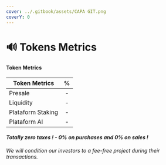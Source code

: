 ```yaml
---
cover: ../.gitbook/assets/CAPA GIT.png
coverY: 0
---
```


# 🔊 Tokens Metrics

#### Token Metrics

| Token Metrics     |  %  |
| ----------------- | :-: |
| Presale           |  -  |
| Liquidity         |  -  |
| Plataform Staking |  -  |
| Plataform AI      |  -  |

#### _Totally zero taxes ! - 0% on purchases and 0% on sales !_

_We will condition our investors to a fee-free project during their transactions._
